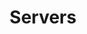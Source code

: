 ---
layout: topic
title: Servers
type: topic
num: 12
description: >
    Server-side architectures define how web applications process requests and serve responses from the server. This includes understanding client-server models, HTTP request-response cycles, and technologies like RESTful APIs and GraphQL. A solid grasp of server-side architecture is essential for building scalable and efficient web applications.
draft: 0
start_date: 2025-04-09
lectures: [20]
tutorials: [10]
---